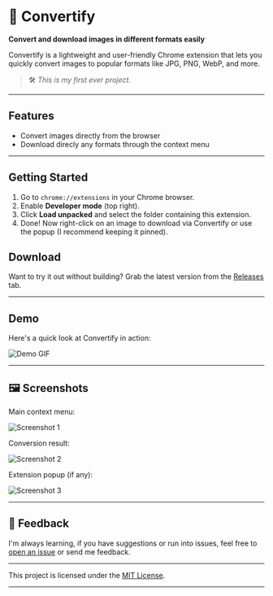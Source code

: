 # 🎨 Convertify

**Convert and download images in different formats easily**

Convertify is a lightweight and user-friendly Chrome extension that lets you quickly convert images to popular formats like JPG, PNG, WebP, and more.

> 🛠️ _This is my first ever project_.

---

##  Features

- Convert images directly from the browser
- Download  direcly any formats through the context menu


---

## Getting Started

1. Go to `chrome://extensions` in your Chrome browser.
2. Enable **Developer mode** (top right).
3. Click **Load unpacked** and select the folder containing this extension.
4. Done! Now right-click on an image to download via Convertify or use the popup
 (I recommend keeping it pinned).


## Download

Want to try it out without building? Grab the latest version from the [Releases](../../releases) tab.

---

## Demo

Here's a quick look at Convertify in action:

![Demo GIF](https://via.placeholder.com/800x450?text=GIF+Demo+Placeholder)

---

## 🖼️ Screenshots

Main context menu:

![Screenshot 1](https://via.placeholder.com/600x400?text=Context+Menu)

Conversion result:

![Screenshot 2](https://via.placeholder.com/600x400?text=Conversion+Success)

Extension popup (if any):

![Screenshot 3](https://via.placeholder.com/600x400?text=Extension+Popup)


---


## 💬 Feedback

I'm always learning, if you have suggestions or run into issues, feel free to [open an issue](../../issues) or send me feedback.

---


This project is licensed under the [MIT License](LICENSE).

---

